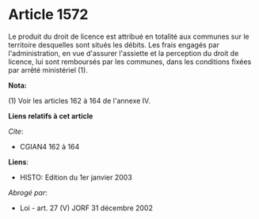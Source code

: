 # Article 1572

Le produit du droit de licence est attribué en totalité aux communes sur le territoire desquelles sont situés les débits. Les
frais engagés par l'administration, en vue d'assurer l'assiette et la perception du droit de licence, lui sont remboursés par
les communes, dans les conditions fixées par arrêté ministériel (1).

**Nota:**

(1) Voir les articles 162 à 164 de l'annexe IV.

**Liens relatifs à cet article**

_Cite_:

  - CGIAN4 162 à 164

**Liens**:

  - HISTO: Edition du 1er janvier 2003

_Abrogé par_:

  - Loi - art. 27 (V) JORF 31 décembre 2002
